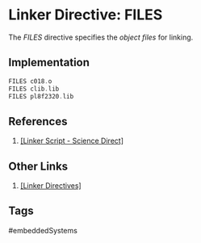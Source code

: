 # Linker Directive: FILES

The *FILES* directive specifies the *object files* for linking.

## Implementation
```c
FILES c018.o  
FILES clib.lib  
FILES pl8f2320.lib  
```

## References
1. [\[Linker Script - Science Direct\]](https://www.sciencedirect.com/topics/engineering/linker-script)  

## Other Links
1. [\[Linker Directives\]](../202202120014)  

## Tags
#embeddedSystems
